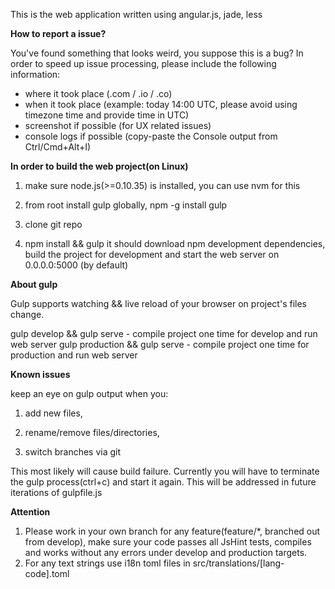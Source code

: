 This is the web application written using angular.js, jade, less

**How to report a issue?**

You've found something that looks weird, you suppose this is a bug?
In order to speed up issue processing, please include the following information:
- where it took place (.com / .io / .co)
- when it took place (example: today 14:00 UTC, please avoid using timezone time and provide time in UTC)
- screenshot if possible (for UX related issues)
- console logs if possible (copy-paste the Console output from Ctrl/Cmd+Alt+I)

**In order to build the web project(on Linux)**

1. make sure node.js(>=0.10.35) is installed, you can use nvm for this

2. from root install gulp globally, npm -g install gulp

3. clone git repo

4. npm install && gulp
it should download npm development dependencies, build the project for development and start the web server on 0.0.0.0:5000 (by default)

**About gulp**

Gulp supports watching && live reload of your browser on project's files change.

gulp develop && gulp serve - compile project one time for develop and run web server
gulp production && gulp serve - compile project one time for production and run web server

**Known issues**

keep an eye on gulp output when you:

1. add new files,

2. rename/remove files/directories,

3. switch branches via git

This most likely will cause build failure. Currently you will have to terminate the gulp process(ctrl+c) and start it again. This will be addressed in future iterations of gulpfile.js

**Attention**

1. Please work in your own branch for any feature(feature/*, branched out from develop), make sure your code passes all JsHint tests, compiles and works without any errors under develop and production targets.
2. For any text strings use i18n toml files in src/translations/[lang-code].toml
